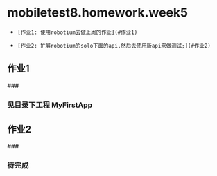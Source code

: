 # mobiletest8.homework.week5
*     [作业1: 使用robotium去做上周的作业](#作业1)
*     [作业2: 扩展robotium的solo下面的api,然后去使用新api来做测试;](#作业2)


<h2 id="作业1">作业1</h2>  

###<h3>见目录下工程 MyFirstApp</h3>

<h2 id="作业2">作业2</h2>  

###<h3>待完成</h3>

